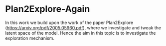 # Plan2Explore-Again
In this work we build upon the work of the paper Plan2Explore (https://arxiv.org/pdf/2005.05960.pdf), where we investigate and tweak the latent space of the model. Hence the aim in this topic is to investigate the exploration mechanism.
